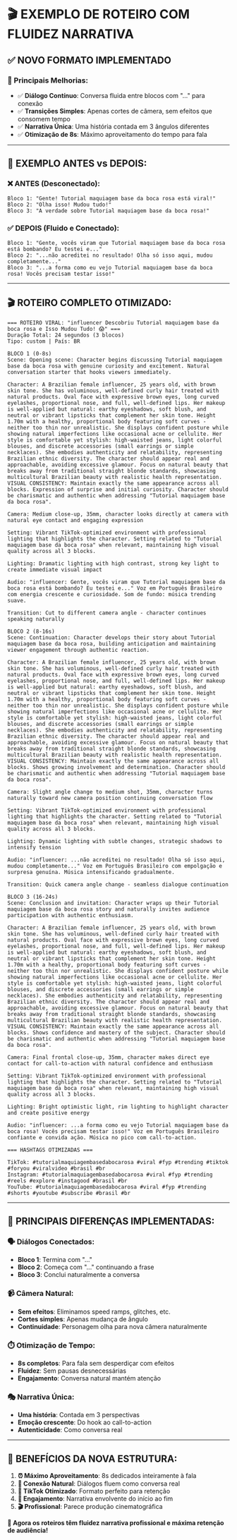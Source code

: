 # 🎬 EXEMPLO DE ROTEIRO COM FLUIDEZ NARRATIVA

## ✅ **NOVO FORMATO IMPLEMENTADO**

### **🎯 Principais Melhorias:**
- ✅ **Diálogo Contínuo**: Conversa fluida entre blocos com "..." para conexão
- ✅ **Transições Simples**: Apenas cortes de câmera, sem efeitos que consomem tempo
- ✅ **Narrativa Única**: Uma história contada em 3 ângulos diferentes
- ✅ **Otimização de 8s**: Máximo aproveitamento do tempo para fala

---

## 📝 **EXEMPLO ANTES vs DEPOIS:**

### **❌ ANTES (Desconectado):**
```
Bloco 1: "Gente! Tutorial maquiagem base da boca rosa está viral!"
Bloco 2: "Olha isso! Mudou tudo!"
Bloco 3: "A verdade sobre Tutorial maquiagem base da boca rosa!"
```

### **✅ DEPOIS (Fluido e Conectado):**
```
Bloco 1: "Gente, vocês viram que Tutorial maquiagem base da boca rosa está bombando? Eu testei e..."
Bloco 2: "...não acreditei no resultado! Olha só isso aqui, mudou completamente..."
Bloco 3: "...a forma como eu vejo Tutorial maquiagem base da boca rosa! Vocês precisam testar isso!"
```

---

## 🎬 **ROTEIRO COMPLETO OTIMIZADO:**

```
=== ROTEIRO VIRAL: "influencer Descobriu Tutorial maquiagem base da boca rosa e Isso Mudou Tudo! 😱" ===
Duração Total: 24 segundos (3 blocos)
Tipo: custom | País: BR

BLOCO 1 (0-8s)
Scene: Opening scene: Character begins discussing Tutorial maquiagem base da boca rosa with genuine curiosity and excitement. Natural conversation starter that hooks viewers immediately.

Character: A Brazilian female influencer, 25 years old, with brown skin tone. She has voluminous, well-defined curly hair treated with natural products. Oval face with expressive brown eyes, long curved eyelashes, proportional nose, and full, well-defined lips. Her makeup is well-applied but natural: earthy eyeshadows, soft blush, and neutral or vibrant lipsticks that complement her skin tone. Height 1.70m with a healthy, proportional body featuring soft curves - neither too thin nor unrealistic. She displays confident posture while showing natural imperfections like occasional acne or cellulite. Her style is comfortable yet stylish: high-waisted jeans, light colorful blouses, and discrete accessories (small earrings or simple necklaces). She embodies authenticity and relatability, representing Brazilian ethnic diversity. The character should appear real and approachable, avoiding excessive glamour. Focus on natural beauty that breaks away from traditional straight blonde standards, showcasing multicultural Brazilian beauty with realistic health representation. VISUAL CONSISTENCY: Maintain exactly the same appearance across all blocks. Expression of surprise and initial curiosity. Character should be charismatic and authentic when addressing "Tutorial maquiagem base da boca rosa".

Camera: Medium close-up, 35mm, character looks directly at camera with natural eye contact and engaging expression

Setting: Vibrant TikTok-optimized environment with professional lighting that highlights the character. Setting related to "Tutorial maquiagem base da boca rosa" when relevant, maintaining high visual quality across all 3 blocks.

Lighting: Dramatic lighting with high contrast, strong key light to create immediate visual impact

Audio: "influencer: Gente, vocês viram que Tutorial maquiagem base da boca rosa está bombando? Eu testei e..." Voz em Português Brasileiro com energia crescente e curiosidade. Som de fundo: música trending suave.

Transition: Cut to different camera angle - character continues speaking naturally

BLOCO 2 (8-16s)
Scene: Continuation: Character develops their story about Tutorial maquiagem base da boca rosa, building anticipation and maintaining viewer engagement through authentic reaction.

Character: A Brazilian female influencer, 25 years old, with brown skin tone. She has voluminous, well-defined curly hair treated with natural products. Oval face with expressive brown eyes, long curved eyelashes, proportional nose, and full, well-defined lips. Her makeup is well-applied but natural: earthy eyeshadows, soft blush, and neutral or vibrant lipsticks that complement her skin tone. Height 1.70m with a healthy, proportional body featuring soft curves - neither too thin nor unrealistic. She displays confident posture while showing natural imperfections like occasional acne or cellulite. Her style is comfortable yet stylish: high-waisted jeans, light colorful blouses, and discrete accessories (small earrings or simple necklaces). She embodies authenticity and relatability, representing Brazilian ethnic diversity. The character should appear real and approachable, avoiding excessive glamour. Focus on natural beauty that breaks away from traditional straight blonde standards, showcasing multicultural Brazilian beauty with realistic health representation. VISUAL CONSISTENCY: Maintain exactly the same appearance across all blocks. Shows growing involvement and determination. Character should be charismatic and authentic when addressing "Tutorial maquiagem base da boca rosa".

Camera: Slight angle change to medium shot, 35mm, character turns naturally toward new camera position continuing conversation flow

Setting: Vibrant TikTok-optimized environment with professional lighting that highlights the character. Setting related to "Tutorial maquiagem base da boca rosa" when relevant, maintaining high visual quality across all 3 blocks.

Lighting: Dynamic lighting with subtle changes, strategic shadows to intensify tension

Audio: "influencer: ...não acreditei no resultado! Olha só isso aqui, mudou completamente..." Voz em Português Brasileiro com empolgação e surpresa genuína. Música intensificando gradualmente.

Transition: Quick camera angle change - seamless dialogue continuation

BLOCO 3 (16-24s)
Scene: Conclusion and invitation: Character wraps up their Tutorial maquiagem base da boca rosa story and naturally invites audience participation with authentic enthusiasm.

Character: A Brazilian female influencer, 25 years old, with brown skin tone. She has voluminous, well-defined curly hair treated with natural products. Oval face with expressive brown eyes, long curved eyelashes, proportional nose, and full, well-defined lips. Her makeup is well-applied but natural: earthy eyeshadows, soft blush, and neutral or vibrant lipsticks that complement her skin tone. Height 1.70m with a healthy, proportional body featuring soft curves - neither too thin nor unrealistic. She displays confident posture while showing natural imperfections like occasional acne or cellulite. Her style is comfortable yet stylish: high-waisted jeans, light colorful blouses, and discrete accessories (small earrings or simple necklaces). She embodies authenticity and relatability, representing Brazilian ethnic diversity. The character should appear real and approachable, avoiding excessive glamour. Focus on natural beauty that breaks away from traditional straight blonde standards, showcasing multicultural Brazilian beauty with realistic health representation. VISUAL CONSISTENCY: Maintain exactly the same appearance across all blocks. Shows confidence and mastery of the subject. Character should be charismatic and authentic when addressing "Tutorial maquiagem base da boca rosa".

Camera: Final frontal close-up, 35mm, character makes direct eye contact for call-to-action with natural confidence and enthusiasm

Setting: Vibrant TikTok-optimized environment with professional lighting that highlights the character. Setting related to "Tutorial maquiagem base da boca rosa" when relevant, maintaining high visual quality across all 3 blocks.

Lighting: Bright optimistic light, rim lighting to highlight character and create positive energy

Audio: "influencer: ...a forma como eu vejo Tutorial maquiagem base da boca rosa! Vocês precisam testar isso!" Voz em Português Brasileiro confiante e convida ação. Música no pico com call-to-action.

=== HASHTAGS OTIMIZADAS ===

TikTok: #tutorialmaquiagembasedabocarosa #viral #fyp #trending #tiktok #foryou #viralvideo #brasil #br
Instagram: #tutorialmaquiagembasedabocarosa #viral #fyp #trending #reels #explore #instagood #brasil #br
YouTube: #tutorialmaquiagembasedabocarosa #viral #fyp #trending #shorts #youtube #subscribe #brasil #br
```

---

## 🎯 **PRINCIPAIS DIFERENÇAS IMPLEMENTADAS:**

### **🗣️ Diálogos Conectados:**
- **Bloco 1**: Termina com "..."
- **Bloco 2**: Começa com "..." continuando a frase
- **Bloco 3**: Conclui naturalmente a conversa

### **📹 Câmera Natural:**
- **Sem efeitos**: Eliminamos speed ramps, glitches, etc.
- **Cortes simples**: Apenas mudança de ângulo
- **Continuidade**: Personagem olha para nova câmera naturalmente

### **⏱️ Otimização de Tempo:**
- **8s completos**: Para fala sem desperdiçar com efeitos
- **Fluidez**: Sem pausas desnecessárias
- **Engajamento**: Conversa natural mantém atenção

### **🎭 Narrativa Única:**
- **Uma história**: Contada em 3 perspectivas
- **Emoção crescente**: Do hook ao call-to-action
- **Autenticidade**: Como conversa real

---

## 🚀 **BENEFÍCIOS DA NOVA ESTRUTURA:**

1. **⏰ Máximo Aproveitamento**: 8s dedicados inteiramente à fala
2. **🔗 Conexão Natural**: Diálogos fluem como conversa real
3. **📱 TikTok Otimizado**: Formato perfeito para retenção
4. **🎯 Engajamento**: Narrativa envolvente do início ao fim
5. **🎬 Profissional**: Parece produção cinematográfica

**🎉 Agora os roteiros têm fluidez narrativa profissional e máxima retenção de audiência!** 
